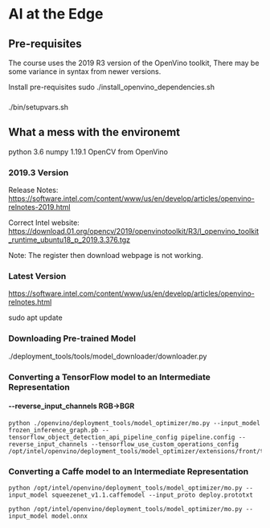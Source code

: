 # AI at the Edge 



## Pre-requisites
The course uses the 2019 R3 version of the OpenVino toolkit, 
There may be some variance in syntax from newer versions.

Install pre-requisites
sudo ./install_openvino_dependencies.sh


### 


./bin/setupvars.sh

## What a mess with the environemt

python 3.6
numpy 1.19.1
OpenCV from OpenVino


### 2019.3 Version 

Release Notes: https://software.intel.com/content/www/us/en/develop/articles/openvino-relnotes-2019.html

Correct Intel website: 
https://download.01.org/opencv/2019/openvinotoolkit/R3/l_openvino_toolkit_runtime_ubuntu18_p_2019.3.376.tgz

Note: The register then download webpage is not working. 

### Latest Version

https://software.intel.com/content/www/us/en/develop/articles/openvino-relnotes.html

sudo apt update


### Downloading Pre-trained Model

./deployment_tools/tools/model_downloader/downloader.py


### Converting a TensorFlow model to an Intermediate Representation

#### --reverse_input_channels RGB->BGR

```
python ./openvino/deployment_tools/model_optimizer/mo.py --input_model frozen_inference_graph.pb --tensorflow_object_detection_api_pipeline_config pipeline.config --reverse_input_channels --tensorflow_use_custom_operations_config /opt/intel/openvino/deployment_tools/model_optimizer/extensions/front/tf/ssd_v2_support.json
```

### Converting a Caffe model to an Intermediate Representation
```
python /opt/intel/openvino/deployment_tools/model_optimizer/mo.py --input_model squeezenet_v1.1.caffemodel --input_proto deploy.prototxt
```

```
python /opt/intel/openvino/deployment_tools/model_optimizer/mo.py --input_model model.onnx
```
